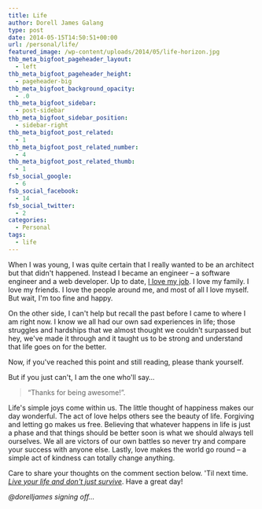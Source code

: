 ```yaml
---
title: Life
author: Dorell James Galang
type: post
date: 2014-05-15T14:50:51+00:00
url: /personal/life/
featured_image: /wp-content/uploads/2014/05/life-horizon.jpg
thb_meta_bigfoot_pageheader_layout:
  - left
thb_meta_bigfoot_pageheader_height:
  - pageheader-big
thb_meta_bigfoot_background_opacity:
  - .0
thb_meta_bigfoot_sidebar:
  - post-sidebar
thb_meta_bigfoot_sidebar_position:
  - sidebar-right
thb_meta_bigfoot_post_related:
  - 1
thb_meta_bigfoot_post_related_number:
  - 4
thb_meta_bigfoot_post_related_thumb:
  - 1
fsb_social_google:
  - 6
fsb_social_facebook:
  - 14
fsb_social_twitter:
  - 2
categories:
  - Personal
tags:
  - life
---
```


When I was young, I was quite certain that I really wanted to be an architect but that didn't happened. Instead I became an engineer &#8211; a software engineer and a web developer. Up to date, <a href="http://dorellwp.localhost/personal/do-the-work-you-love/" target="_blank">I love my job</a>. I love my family. I love my friends. I love the people around me, and most of all I love myself. But wait, I'm too fine and happy. <span class="wp-font-emots-emo-happy"></span>

On the other side, I can't help but recall the past before I came to where I am right now. I know we all had our own sad experiences in life; those struggles and hardships that we almost thought we couldn't surpassed but hey, we've made it through and it taught us to be strong and understand that life goes on for the better.

Now, if you've reached this point and still reading, please thank yourself. <span class="wp-font-emots-emo-happy"></span>

But if you just can't, I am the one who'll say&#8230;

> &#8220;Thanks for being awesome!&#8221;.

Life's simple joys come within us. The little thought of happiness makes our day wonderful. The act of love helps others see the beauty of life. Forgiving and letting go makes us free. Believing that whatever happens in life is just a phase and that things should be better soon is what we should always tell ourselves. We all are victors of our own battles so never try and compare your success with anyone else. Lastly, love makes the world go round &#8211; a simple act of kindness can totally change anything.

Care to share your thoughts on the comment section below. 'Til next time. <a href="http://dorellwp.localhost/personal/this-is-your-life/" target="_blank"><em>Live your life and don't just survive</em></a>. Have a great day! <span class="wp-font-emots-emo-grin"></span>

_@dorelljames signing off&#8230;_
